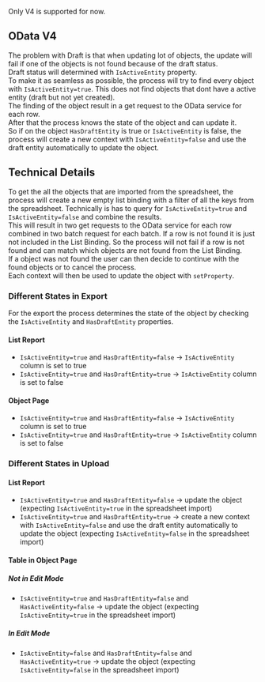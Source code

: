 
Only V4 is supported for now.

## OData V4

The problem with Draft is that when updating lot of objects, the update will fail if one of the objects is not found because of the draft status.  
Draft status will determined with `IsActiveEntity` property.  
To make it as seamless as possible, the process will try to find every object with `IsActiveEntity=true`. This does not find objects that dont have a active entity (draft but not yet created).  
The finding of the object result in a get request to the OData service for each row.  
After that the process knows the state of the object and can update it.  
So if on the object `HasDraftEntity` is true or `IsActiveEntity` is false, the process will create a new context with `IsActiveEntity=false` and use the draft entity automatically to update the object.


## Technical Details

To get the all the objects that are imported from the spreadsheet, the process will create a new empty list binding with a filter of all the keys from the spreadsheet.
Technically is has to query for `IsActiveEntity=true` and `IsActiveEntity=false` and combine the results.  
This will result in two get requests to the OData service for each row combined in two batch request for each batch.
If a row is not found it is just not included in the List Binding.
So the process will not fail if a row is not found and can match which objects are not found from the List Binding.  
If a object was not found the user can then decide to continue with the found objects or to cancel the process.  
Each context will then be used to update the object with `setProperty`.

### Different States in Export

For the export the process determines the state of the object by checking the `IsActiveEntity` and `HasDraftEntity` properties.  


#### List Report

- `IsActiveEntity=true` and `HasDraftEntity=false` -> `IsActiveEntity` column is set to true
- `IsActiveEntity=true` and `HasDraftEntity=true` -> `IsActiveEntity` column is set to false

#### Object Page

- `IsActiveEntity=true` and `HasDraftEntity=false` -> `IsActiveEntity` column is set to true
- `IsActiveEntity=true` and `HasDraftEntity=true` -> `IsActiveEntity` column is set to false

### Different States in Upload

#### List Report

- `IsActiveEntity=true` and `HasDraftEntity=false` -> update the object (expecting `IsActiveEntity=true` in the spreadsheet import)
- `IsActiveEntity=true` and `HasDraftEntity=true` -> create a new context with `IsActiveEntity=false` and use the draft entity automatically to update the object (expecting `IsActiveEntity=false` in the spreadsheet import)

#### Table in Object Page

##### Not in Edit Mode

- `IsActiveEntity=true` and `HasDraftEntity=false` and `HasActiveEntity=false` -> update the object (expecting `IsActiveEntity=true` in the spreadsheet import)

##### In Edit Mode

- `IsActiveEntity=false` and `HasDraftEntity=false` and `HasActiveEntity=true` -> update the object (expecting `IsActiveEntity=false` in the spreadsheet import)
